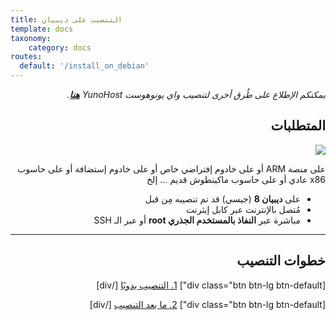 ```yaml
---
title: التنصيب على ديبيان
template: docs
taxonomy:
    category: docs
routes:
  default: '/install_on_debian'
---
```


<div dir="RTL" align="right" style="direction:rtl;text-align:right;">

*يمكنكم الإطلاع على طُرق أخرى لتنصيب واي يونوهوست  YunoHost **[هنا](/install)**.*

## المتطلبات

![](image://debian-logo.png?resize=100)

على منصة ARM أو على خادوم إفتراضي خاص أو على خادوم إستضافة أو على حاسوب x86 عادي أو على حاسوب ماكينطوش قديم … إلخ

* على **ديبيان 8** (جيسي) قد تم تنصيبه مِن قبل
* مُتصل بالإنترنت عبر كابل إيثرنت
* مباشرة عبر **النفاذ بالمستخدم الجذري root** أو عبر الـ SSH

---

## خطوات التنصيب

[div class="btn btn-lg btn-default"] [1. التنصيب يدويًا](/install_manually) [/div]

[div class="btn btn-lg btn-default"] [2. ما بعد التنصيب](/postinstall) [/div]

